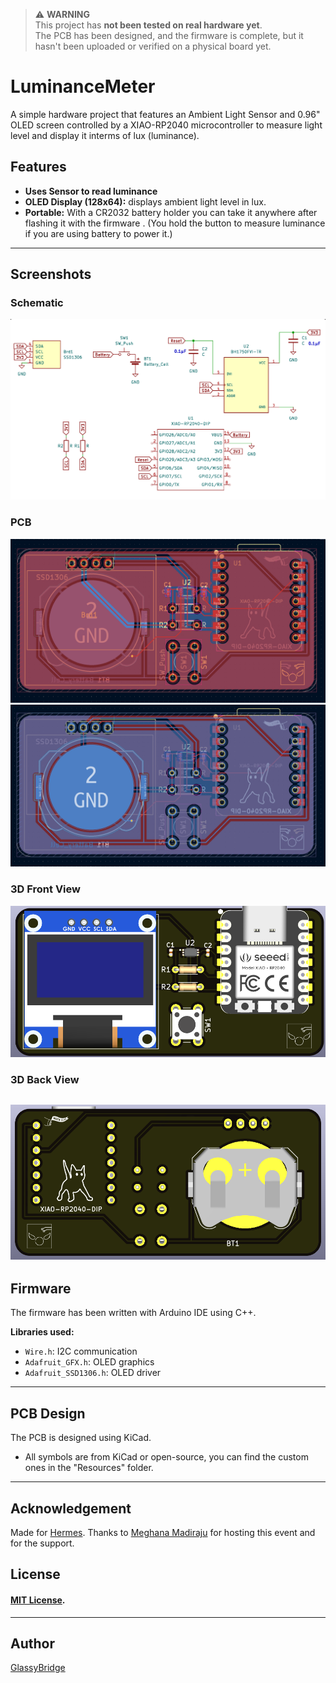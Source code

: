 > ⚠️ **WARNING**  
> This project has **not been tested on real hardware yet**.  
> The PCB has been designed, and the firmware is complete, but it hasn't been uploaded or verified on a physical board yet.  


# LuminanceMeter
A simple hardware project that features an Ambient Light Sensor and 0.96" OLED screen controlled by a XIAO-RP2040 microcontroller to measure light level and display it interms of lux (luminance).


## Features

- **Uses Sensor to read luminance**
- **OLED Display (128x64):** displays ambient light level in lux.  
- **Portable:** With a CR2032 battery holder you can take it anywhere after flashing it with the firmware . (You hold the button to measure luminance if you are using battery to power it.)
---
## Screenshots

### Schematic

![Schematic](<Images/Schematic.png>)

### PCB

![PCB](<Images/PCB-F.png>)
![PCB](<Images/PCB-B.png>)

### 3D Front View

![3D-Front](<Images/3D-Front.png>)

### 3D Back View

![3D-Back](<Images/3D-Back.png>)
---

## Firmware

The firmware has been written with Arduino IDE using C++.

**Libraries used:**
- `Wire.h`: I2C communication
- `Adafruit_GFX.h`: OLED graphics
- `Adafruit_SSD1306.h`: OLED driver

---

## PCB Design

The PCB is designed using KiCad.
- All symbols are from KiCad or open-source, you can find the custom ones in the "Resources" folder.
---

## Acknowledgement
Made for [Hermes](https://hermes.hackclub.com/).
Thanks to [Meghana Madiraju](https://github.com/MeghanaM4) for hosting this event and for the support.

## License

#### [MIT License](LICENSE.txt).  
---

## Author
[GlassyBridge](https://github.com/GlassyBridge)
